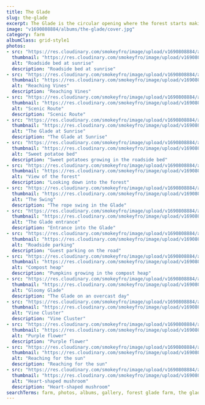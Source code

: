 ```yaml
---
title: The Glade
slug: the-glade
excerpt: The Glade is the circular opening where the forest starts making its way down the property.
image: "v1690808884/albums/the-glade/cover.jpg"
category: farm
albumClass: grid-style1
photos:
- src: "https://res.cloudinary.com/smokeyfro/image/upload/v1690808884/albums/the-glade/roadside-bed-sunrise.jpg"
  thumbnail: "https://res.cloudinary.com/smokeyfro/image/upload/v1690808884/albums/the-glade/roadside-bed-sunrise.jpg"
  alt: "Roadside bed at sunrise"
  description: "Roadside bed at sunrise"
- src: "https://res.cloudinary.com/smokeyfro/image/upload/v1690808884/albums/the-glade/reaching-vines.jpg"
  thumbnail: "https://res.cloudinary.com/smokeyfro/image/upload/v1690808884/albums/the-glade/reaching-vines.jpg"
  alt: "Reaching Vines"
  description: "Reaching Vines"
- src: "https://res.cloudinary.com/smokeyfro/image/upload/v1690808884/albums/the-glade/scenic-route.jpg"
  thumbnail: "https://res.cloudinary.com/smokeyfro/image/upload/v1690808884/albums/the-glade/scenic-route.jpg"
  alt: "Scenic Route"
  description: "Scenic Route"
- src: "https://res.cloudinary.com/smokeyfro/image/upload/v1690808884/albums/the-glade/the-glade-at-sunrise.jpg"
  thumbnail: "https://res.cloudinary.com/smokeyfro/image/upload/v1690808884/albums/the-glade/the-glade-at-sunrise.jpg"
  alt: "The Glade at Sunrise"
  description: "The Glade at Sunrise"
- src: "https://res.cloudinary.com/smokeyfro/image/upload/v1690808884/albums/the-glade/sweet-potatoes.jpg"
  thumbnail: "https://res.cloudinary.com/smokeyfro/image/upload/v1690808884/albums/the-glade/sweet-potatoes.jpg"
  alt: "Sweet potatoe bed"
  description: "Sweet potatoes growing in the roadside bed"
- src: "https://res.cloudinary.com/smokeyfro/image/upload/v1690808884/albums/the-glade/looking-into-the-forest.jpg"
  thumbnail: "https://res.cloudinary.com/smokeyfro/image/upload/v1690808884/albums/the-glade/looking-into-the-forest.jpg"
  alt: "View of the forest"
  description: "Looking down into the forest"
- src: "https://res.cloudinary.com/smokeyfro/image/upload/v1690808884/albums/the-glade/the-swing.jpg"
  thumbnail: "https://res.cloudinary.com/smokeyfro/image/upload/v1690808884/albums/the-glade/the-swing.jpg"
  alt: "The Swing"
  description: "The rope swing in the Glade"
- src: "https://res.cloudinary.com/smokeyfro/image/upload/v1690808884/albums/the-glade/glade-entrance.jpg"
  thumbnail: "https://res.cloudinary.com/smokeyfro/image/upload/v1690808884/albums/the-glade/glade-entrance.jpg"
  alt: "The Glade entrance"
  description: "Entrance into the Glade"
- src: "https://res.cloudinary.com/smokeyfro/image/upload/v1690808884/albums/the-glade/guest-roadside-parking.jpg"
  thumbnail: "https://res.cloudinary.com/smokeyfro/image/upload/v1690808884/albums/the-glade/guest-roadside-parking.jpg"
  alt: "Roadside parking"
  description: "Guest parking on the road"
- src: "https://res.cloudinary.com/smokeyfro/image/upload/v1690808884/albums/the-glade/compost-heap.jpg"
  thumbnail: "https://res.cloudinary.com/smokeyfro/image/upload/v1690808884/albums/the-glade/compost-heap.jpg"
  alt: "Compost heap"
  description: "Pumpkins growing in the compost heap"
- src: "https://res.cloudinary.com/smokeyfro/image/upload/v1690808884/albums/the-glade/gloomy-glade.jpg"
  thumbnail: "https://res.cloudinary.com/smokeyfro/image/upload/v1690808884/albums/the-glade/gloomy-glade.jpg"
  alt: "Gloomy Glade"
  description: "The Glade on an overcast day"
- src: "https://res.cloudinary.com/smokeyfro/image/upload/v1690808884/albums/the-glade/vine-cluster.jpg"
  thumbnail: "https://res.cloudinary.com/smokeyfro/image/upload/v1690808884/albums/the-glade/vine-cluster.jpg"
  alt: "Vine Cluster"
  description: "Vine Cluster"
- src: "https://res.cloudinary.com/smokeyfro/image/upload/v1690808884/albums/the-glade/purple-flower.jpg"
  thumbnail: "https://res.cloudinary.com/smokeyfro/image/upload/v1690808884/albums/the-glade/purple-flower.jpg"
  alt: "Purple flower"
  description: "Purple flower"
- src: "https://res.cloudinary.com/smokeyfro/image/upload/v1690808884/albums/the-glade/reaching-for-the-sun.jpg"
  thumbnail: "https://res.cloudinary.com/smokeyfro/image/upload/v1690808884/albums/the-glade/reaching-for-the-sun.jpg"
  alt: "Reaching for the sun"
  description: "Reaching for the sun"
- src: "https://res.cloudinary.com/smokeyfro/image/upload/v1690808884/albums/the-glade/heart-shaped-mushroom.jpg"
  thumbnail: "https://res.cloudinary.com/smokeyfro/image/upload/v1690808884/albums/the-glade/heart-shaped-mushroom.jpg"
  alt: "Heart-shaped mushroom"
  description: "Heart-shaped mushroom"
searchTerms: farm, photos, albums, gallery, forest glade farm, the glade
---
```


